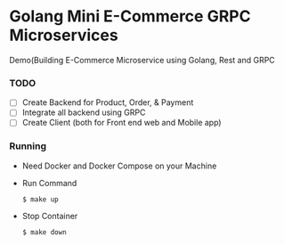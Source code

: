 # Golang Mini E-Commerce GRPC Microservices

Demo(Building E-Commerce Microservice using Golang, Rest and GRPC

### TODO
  - [ ] Create Backend for Product, Order, & Payment
  - [ ] Integrate all backend using GRPC
  - [ ] Create Client (both for Front end web and Mobile app)

### Running
  - Need Docker and Docker Compose on your Machine
  - Run Command

    ```shell
    $ make up
    ```
  - Stop Container

    ```shell
    $ make down
    ```
